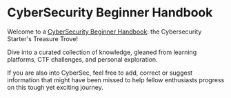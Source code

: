 # CyberSecurity Beginner Handbook

Welcome to a [CyberSecurity Beginner Handbook]('https://this-is-emma.github.io/Journey-into-CyberSec/'): the Cybersecurity Starter's Treasure Trove!

Dive into a curated collection of knowledge, gleaned from learning platforms, CTF challenges, and personal exploration.

If you are also into CyberSec, feel free to add, correct or suggest information that might have been missed to help fellow enthusiasts progress on this tough yet exciting journey.

